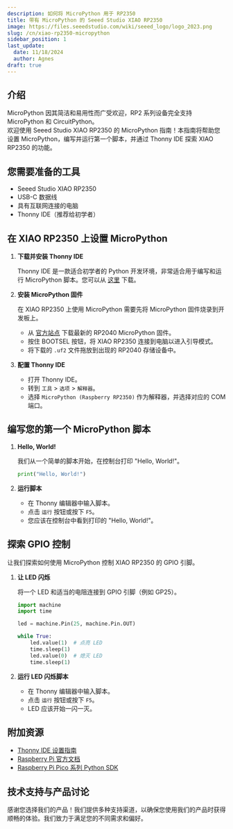 ```yaml
---
description: 如何将 MicroPython 用于 RP2350
title: 带有 MicroPython 的 Seeed Studio XIAO RP2350
image: https://files.seeedstudio.com/wiki/seeed_logo/logo_2023.png
slug: /cn/xiao-rp2350-micropython
sidebar_position: 1
last_update:
  date: 11/18/2024
  author: Agnes
draft: true
---
```


## 介绍

MicroPython 因其简洁和易用性而广受欢迎，RP2 系列设备完全支持 MicroPython 和 CircuitPython。  
欢迎使用 Seeed Studio XIAO RP2350 的 MicroPython 指南！本指南将帮助您设置 MicroPython，编写并运行第一个脚本，并通过 Thonny IDE 探索 XIAO RP2350 的功能。

## 您需要准备的工具

- Seeed Studio XIAO RP2350
- USB-C 数据线
- 具有互联网连接的电脑
- Thonny IDE（推荐给初学者）

## 在 XIAO RP2350 上设置 MicroPython

1. **下载并安装 Thonny IDE**

   Thonny IDE 是一款适合初学者的 Python 开发环境，非常适合用于编写和运行 MicroPython 脚本。您可以从 [这里](https://thonny.org/) 下载。

2. **安装 MicroPython 固件**

   在 XIAO RP2350 上使用 MicroPython 需要先将 MicroPython 固件烧录到开发板上。

   - 从 [官方站点](https://micropython.org/download/rp2-pico/) 下载最新的 RP2040 MicroPython 固件。
   - 按住 BOOTSEL 按钮，将 XIAO RP2350 连接到电脑以进入引导模式。
   - 将下载的 `.uf2` 文件拖放到出现的 RP2040 存储设备中。

3. **配置 Thonny IDE**

   - 打开 Thonny IDE。
   - 转到 `工具` > `选项` > `解释器`。
   - 选择 `MicroPython (Raspberry RP2350)` 作为解释器，并选择对应的 COM 端口。

## 编写您的第一个 MicroPython 脚本

1. **Hello, World!**

   我们从一个简单的脚本开始，在控制台打印 "Hello, World!"。

   ```python
   print("Hello, World!")
   ```

2. **运行脚本**

   - 在 Thonny 编辑器中输入脚本。
   - 点击 `运行` 按钮或按下 `F5`。
   - 您应该在控制台中看到打印的 "Hello, World!"。

## 探索 GPIO 控制

让我们探索如何使用 MicroPython 控制 XIAO RP2350 的 GPIO 引脚。

1. **让 LED 闪烁**

   将一个 LED 和适当的电阻连接到 GPIO 引脚（例如 GP25）。

   ```python
   import machine
   import time

   led = machine.Pin(25, machine.Pin.OUT)

   while True:
       led.value(1)  # 点亮 LED
       time.sleep(1)
       led.value(0)  # 熄灭 LED
       time.sleep(1)
   ```

2. **运行 LED 闪烁脚本**

   - 在 Thonny 编辑器中输入脚本。
   - 点击 `运行` 按钮或按下 `F5`。
   - LED 应该开始一闪一灭。

## 附加资源

- [Thonny IDE 设置指南](https://raspberrytips.com/thonny-ide-raspberry-pi/)
- [Raspberry Pi 官方文档](https://www.raspberrypi.com/documentation/microcontrollers/micropython.html)
- [Raspberry Pi Pico 系列 Python SDK](https://datasheets.raspberrypi.com/pico/raspberry-pi-pico-python-sdk.pdf)

## 技术支持与产品讨论

感谢您选择我们的产品！我们提供多种支持渠道，以确保您使用我们的产品时获得顺畅的体验。我们致力于满足您的不同需求和偏好。

<div class="button_tech_support_container">
<a href="https://forum.seeedstudio.com/" class="button_forum"></a> 
<a href="https://www.seeedstudio.com/contacts" class="button_email"></a>
</div>

<div class="button_tech_support_container">
<a href="https://discord.gg/kpY74apCWj" class="button_discord"></a> 
<a href="https://github.com/Seeed-Studio/wiki-documents/discussions/69" class="button_discussion"></a>
</div>
